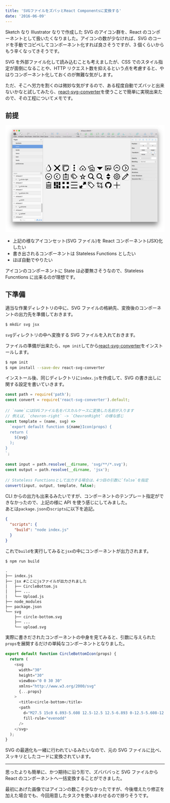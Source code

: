 ```yaml
---
title: 'SVGファイルをズバッとReact Componentsに変換する'
date: '2016-06-09'
---
```


Sketch なり Illustrator なりで作成した SVG のアイコン群を、React のコンポーネントとして扱いたくなりました。アイコンの数が少なければ、SVG のコードを手動でコピペしてコンポーネント化すれば良さそうですが、3 個くらいからもう辛くなってきそうです。

SVG を外部ファイル化して読み込むことも考えましたが、CSS でのスタイル指定が面倒になることや、HTTP リクエスト数を抑えるという点を考慮すると、やはりコンポーネント化しておくのが無難な気がします。

ただ、そこへ労力を割くのは微妙な気がするので、ある程度自動でズバッと出来ないかなと試してみたら、[react-svg-converter](https://www.npmjs.com/package/react-svg-converter)を使うことで簡単に実現出来たので、その工程についてメモです。

## 前提

![Sketch上のSVGアイコン群](artboard.png)

- 上記の様なアイコンセット(SVG ファイル)を React コンポーネント(JSX)化したい
- 書き出されるコンポーネントは Stateless Functions としたい
- ほぼ自動でやりたい

アイコンのコンポーネントに State は必要無さそうなので、Stateless Funcntions に出来るのが理想です。

## 下準備

適当な作業ディレクトリの中に、SVG ファイルの格納先、変換後のコンポーネントの出力先を準備しておきます。

```bash
$ mkdir svg jsx
```

`svg`ディレクトリの中へ変換する SVG ファイルを入れておきます。

ファイルの準備が出来たら、`npm init`してから[react-svg-converter](https://www.npmjs.com/package/react-svg-converter)をインストールします。

```bash
$ npm init
$ npm install --save-dev react-svg-converter
```

インストール後、同じディレクトリに`index.js`を作成して、SVG の書き出しに関する設定を書いていきます。

```javascript:index.js
const path = require('path');
const convert = require('react-svg-converter').default;

// `name`にはSVGファイル名をパスカルケースに変換した名前が入ります
// 例えば, `chevron-right` -> `ChevronRight` の様な感じ
const template = (name, svg) =>
  `export default function ${name}Icon(props) {
  return (
    ${svg}
  );
}
`;

const input = path.resolve(__dirname, 'svg/**/*.svg');
const output = path.resolve(__dirname, 'jsx');

// Stateless Functionsとして出力する場合は、4つ目の引数に`false`を指定
convert(input, output, template, false);
```

CLI からの出力も出来るみたいですが、コンポーネントのテンプレート指定ができなかったので、上記の様に API を使う感じにしてみました。  
あとは`package.json`の`scripts`に以下を追記。

```json:package.json
{
  "scripts": {
    "build": "node index.js"
  }
}
```

これで`build`を実行してみると`jsx`の中にコンポーネントが出力されます。

```bash
$ npm run build
```

```text:results
.
├── index.js
├── jsx #ここにjsファイルが出力されました
│   ├── CircleBottom.js
│   ├── ...
│   └── Upload.js
├── node_modules
├── package.json
└── svg
    ├── circle-bottom.svg
    ├── ...
    └── upload.svg
```

実際に書きだされたコンポーネントの中身を見てみると、引数に与えられた`props`を展開するだけの単純なコンポーネントとなりました。

```javascript
export default function CircleBottomIcon(props) {
  return (
    <svg
      width="30"
      height="30"
      viewBox="0 0 30 30"
      xmlns="http://www.w3.org/2000/svg"
      {...props}
    >
      <title>circle-bottom</title>
      <path
        d="M27.5 15c0 6.893-5.608 12.5-12.5 12.5-6.893 0-12.5-5.608-12.5-12.5C2.5 8.107 8.108 2.5 15 2.5c6.893 0 12.5 5.608 12.5 12.5zm2.5 0c0-8.284-6.716-15-15-15C6.716 0 0 6.716 0 15c0 8.284 6.716 15 15 15 8.284 0 15-6.716 15-15zm-15 2.5l-5.625-5.625-1.875 1.91L15 21.25l7.5-7.466-1.875-1.91L15 17.5z"
        fill-rule="evenodd"
      />
    </svg>
  );
}
```

SVG の最適化も一緒に行われているみたいなので、元の SVG ファイルに比べ、スッキリとしたコードに変換されています。

---

思ったよりも簡単に、かつ期待に沿う形で、ズバババっと SVG ファイルから React のコンポーネントへ一括変換することができました。

最初にあげた画像ではアイコンの数こそ少なかったですが、今後増えたり修正を加えた場合でも、今回用意したタスクを使いまわせるので捗りそうです。
